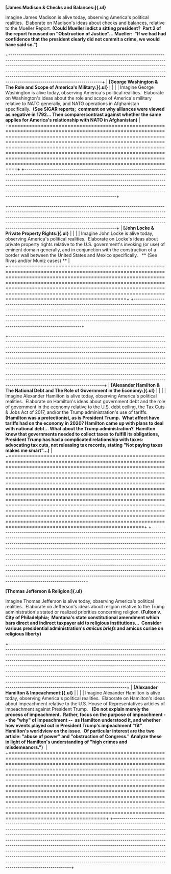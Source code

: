 **[James Madison & Checks and Balances:]{.ul}**

Imagine James Madison is alive today, observing America's political realities.  Elaborate on Madison's ideas about checks and balances, relative to the Mueller Report. **(Could Mueller indict a sitting president?  Part 2 of the report focussed on "Obstruction of Justice"\... Mueller:  "If we had had confidence that the president clearly did not commit a crime, we would have said so.")**

+---------------------------------------------------------------------------------------------------------------------------------------------------------------------------------------------------------------------------------------------------------------------------------------------------------------------------------------------------------------------------------------------------------------------------------------------------+
| **[George Washington & The Role and Scope of America's Military:]{.ul}**                                                                                                                                                                                                                                                                                                                                                                          |
|                                                                                                                                                                                                                                                                                                                                                                                                                                                   |
| Imagine George Washington is alive today, observing America's political realities.  Elaborate on Washington's ideas about the role and scope of America's military relative to NATO generally, and NATO operations in Afghanistan specifically.  **(See SIGAR reports;  comment on why alliances were viewed as negative in 1792... Then compare/contrast against whether the same applies for America's relationship with NATO in Afghanistan)** |
+===================================================================================================================================================================================================================================================================================================================================================================================================================================================+
+---------------------------------------------------------------------------------------------------------------------------------------------------------------------------------------------------------------------------------------------------------------------------------------------------------------------------------------------------------------------------------------------------------------------------------------------------+

+----------------------------------------------------------------------------------------------------------------------------------------------------------------------------------------------------------------------------------------------------------------------------------------------------------------------------------------------------------------------------+
| **[John Locke & Private Property Rights:]{.ul}**                                                                                                                                                                                                                                                                                                                           |
|                                                                                                                                                                                                                                                                                                                                                                            |
| Imagine John Locke is alive today, observing America's political realities.  Elaborate on Locke's ideas about private property rights relative to the U.S. government's invoking (or use) of eminent domain generally, and in conjunction with the construction of a border wall between the United States and Mexico specifically.   ** (See Rivas and/or Muniz cases) ** |
+============================================================================================================================================================================================================================================================================================================================================================================+
+----------------------------------------------------------------------------------------------------------------------------------------------------------------------------------------------------------------------------------------------------------------------------------------------------------------------------------------------------------------------------+

+----------------------------------------------------------------------------------------------------------------------------------------------------------------------------------------------------------------------------------------------------------------------------------------------------------------------------------------------------------------------------------------------------------------------------------------------------------------------------------------------------------------------------------------------------------------------------------------------------------------------------------------------------------------------------------------------------------------------------------------------------------------------------+
| **[Alexander Hamilton & The National Debt and The Role of Government in the Economy:]{.ul}**                                                                                                                                                                                                                                                                                                                                                                                                                                                                                                                                                                                                                                                                               |
|                                                                                                                                                                                                                                                                                                                                                                                                                                                                                                                                                                                                                                                                                                                                                                            |
| Imagine Alexander Hamilton is alive today, observing America's political realities.  Elaborate on Hamilton's ideas about government debt and the role of government in the economy relative to the U.S. debt ceiling, the Tax Cuts & Jobs Act of 2017, and/or the Trump administration's use of tariffs.  **(Hamilton was a protectionist, as is President Trump.  What affect have tariffs had on the economy in 2020? Hamilton came up with plans to deal with national debt... What about the Trump administration?  Hamilton knew that governments needed to collect taxes to fulfill its obligations, President Trump has had a complicated relationship with taxes: advocating tax cuts, not releasing tax records, stating "Not paying taxes makes me smart"\...)** |
+============================================================================================================================================================================================================================================================================================================================================================================================================================================================================================================================================================================================================================================================================================================================================================================+
+----------------------------------------------------------------------------------------------------------------------------------------------------------------------------------------------------------------------------------------------------------------------------------------------------------------------------------------------------------------------------------------------------------------------------------------------------------------------------------------------------------------------------------------------------------------------------------------------------------------------------------------------------------------------------------------------------------------------------------------------------------------------------+

**[Thomas Jefferson & Religion:]{.ul}**

Imagine Thomas Jefferson is alive today, observing America's political realities.  Elaborate on Jefferson's ideas about religion relative to the Trump administration's stated or realized priorities concerning religion. **(Fulton v. City of Philadelphia;  Montana's state constitutional amendment which bars direct and indirect taxpayer aid to religious institutions...  Consider various presidential administration\'s *amicus briefs* and amicus curiae on religious liberty)**

+---------------------------------------------------------------------------------------------------------------------------------------------------------------------------------------------------------------------------------------------------------------------------------------------------------------------------------------------------------------------------------------------------------------------------------------------------------------------------------------------------------------------------------------------------------------------------------------------------------------------------------------------------------------------------------------------------------+
| **[Alexander Hamilton & Impeachment:]{.ul}**                                                                                                                                                                                                                                                                                                                                                                                                                                                                                                                                                                                                                                                            |
|                                                                                                                                                                                                                                                                                                                                                                                                                                                                                                                                                                                                                                                                                                         |
| Imagine Alexander Hamilton is alive today, observing America's political realities.  Elaborate on Hamilton's ideas about impeachment relative to the U.S. House of Representatives articles of impeachment against President Trump.   **(Do not explain merely the process of impeachment.  Rather, focus on the purpose of impeachment \-- the "why" of impeachment \--  as Hamilton understood it, and whether how events played out in President Trump's impeachment "fit" Hamilton's worldview on the issue.  Of particular interest are the two article: "abuse of power" and "obstruction of Congress." Analyze these in light of Hamilton's understanding of "high crimes and misdemeanors.")**  |
+=========================================================================================================================================================================================================================================================================================================================================================================================================================================================================================================================================================================================================================================================================================================+
+---------------------------------------------------------------------------------------------------------------------------------------------------------------------------------------------------------------------------------------------------------------------------------------------------------------------------------------------------------------------------------------------------------------------------------------------------------------------------------------------------------------------------------------------------------------------------------------------------------------------------------------------------------------------------------------------------------+
